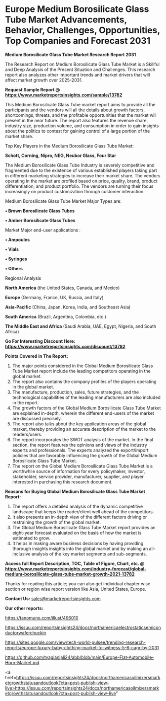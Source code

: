 # Europe Medium Borosilicate Glass Tube Market Advancements, Behavior, Challenges, Opportunities, Top Companies and Forecast 2031

<strong>Medium Borosilicate Glass Tube Market Research Report 2031</strong>

The Research Report on Medium Borosilicate Glass Tube Market is a Skillful and Deep Analysis of the Present Situation and Challenges. This research report also analyzes other important trends and market drivers that will affect market growth over 2025-2031.

<strong>Request Sample Report @ <a href=https://www.marketreportsinsights.com/sample/13782>https://www.marketreportsinsights.com/sample/13782</a></strong>

This Medium Borosilicate Glass Tube market report aims to provide all the participants and the vendors will all the details about growth factors, shortcomings, threats, and the profitable opportunities that the market will present in the near future. The report also features the revenue share, industry size, production volume, and consumption in order to gain insights about the politics to contest for gaining control of a large portion of the market share.

Top Key Players in the Medium Borosilicate Glass Tube Market:

<strong>Schott, Corning, Nipro, NEG, Neubor Glass, Four Star</strong>

The Medium Borosilicate Glass Tube Industry is severely competitive and fragmented due to the existence of various established players taking part in different marketing strategies to increase their market share. The vendors operating in the market are profiled based on price, quality, brand, product differentiation, and product portfolio. The vendors are turning their focus increasingly on product customization through customer interaction.

Medium Borosilicate Glass Tube Market Major Types are:

<strong>• Brown Borosilicate Glass Tubes

• Amber Borosilicate Glass Tubes</strong>

Market Major end-user applications :

<strong>• Ampoules

• Vials

• Syringes

• Others</strong>

Regional Analysis

</u><strong><b>North America</b></strong> (the United States, Canada, and Mexico)

<strong><b>Europe </b></strong>(Germany, France, UK, Russia, and Italy)

<strong><b>Asia-Pacific</b></strong> (China, Japan, Korea, India, and Southeast Asia)

<strong><b>South America</b></strong> (Brazil, Argentina, Colombia, etc.)

<strong><b>The Middle East and Africa</b></strong> (Saudi Arabia, UAE, Egypt, Nigeria, and South Africa)

<strong>Go For Interesting Discount Here: <a href=https://www.marketreportsinsights.com/discount/13782>https://www.marketreportsinsights.com/discount/13782</a></strong>

<strong>Points Covered in The Report:</strong>
<ol>
  <li>The major points considered in the Global Medium Borosilicate Glass Tube Market report include the leading competitors operating in the global market.</li>
  <li>The report also contains the company profiles of the players operating in the global market.</li>
  <li>The manufacture, production, sales, future strategies, and the technological capabilities of the leading manufacturers are also included in the report.</li>
  <li>The growth factors of the Global Medium Borosilicate Glass Tube Market are explained in-depth, wherein the different end-users of the market are discussed precisely.</li>
  <li>The report also talks about the key application areas of the global market, thereby providing an accurate description of the market to the readers/users.</li>
  <li>The report incorporates the SWOT analysis of the market. In the final section, the report features the opinions and views of the industry experts and professionals. The experts analyzed the export/import policies that are favorably influencing the growth of the Global Medium Borosilicate Glass Tube Market.</li>
  <li>The report on the Global Medium Borosilicate Glass Tube Market is a worthwhile source of information for every policymaker, investor, stakeholder, service provider, manufacturer, supplier, and player interested in purchasing this research document.</li>
</ol>
<strong>Reasons for Buying Global Medium Borosilicate Glass Tube Market Report:</strong>

<ol>
  <li>The report offers a detailed analysis of the dynamic competitive landscape that keeps the reader/client well ahead of the competitors.</li>
  <li>It also presents an in-depth view of the different factors driving or restraining the growth of the global market.</li>
  <li>The Global Medium Borosilicate Glass Tube Market report provides an eight-year forecast evaluated on the basis of how the market is estimated to grow.</li>
  <li>It helps in making aware business decisions by having providing thorough insights insights into the global market and by making an all-inclusive analysis of the key market segments and sub-segments.</li>
</ol>
<strong>Access full Report Description, TOC, Table of Figure, Chart, etc. @ <a href=https://www.marketreportsinsights.com/industry-forecast/global-medium-borosilicate-glass-tube-market-growth-2021-13782>https://www.marketreportsinsights.com/industry-forecast/global-medium-borosilicate-glass-tube-market-growth-2021-13782</a></strong>


Thanks for reading this article; you can also get individual chapter wise section or region wise report version like Asia, United States, Europe.

<strong>Contact Us:</strong>
sales@marketreportsinsights.com

<strong>Our other reports:</strong>

<a href=https://tanomuno.com/illust/496010>https://tanomuno.com/illust/496010</a>

<a href=https://issuu.com/reportsinsights24/docs/northamericaelectrostaticsemiconductorwaferchuckin>https://issuu.com/reportsinsights24/docs/northamericaelectrostaticsemiconductorwaferchuckin</a>

<a href=https://sites.google.com/view/tech-world-pulsee/trending-research-reports/europe-luxury-baby-clothing-market-to-witness-5-6-cagr-by-2031>https://sites.google.com/view/tech-world-pulsee/trending-research-reports/europe-luxury-baby-clothing-market-to-witness-5-6-cagr-by-2031</a>

<a href=https://github.com/tyagianjali24/abb/blob/main/Europe-Flat-Automobile-Horn-Market.md>https://github.com/tyagianjali24/abb/blob/main/Europe-Flat-Automobile-Horn-Market.md</a>

<a href=https://issuu.com/reportsinsights24/docs/northamericasoilmixersmarketgrowthstatusandoutlook?cta=post-publish-view-live>https://issuu.com/reportsinsights24/docs/northamericasoilmixersmarketgrowthstatusandoutlook?cta=post-publish-view-live</a>"
